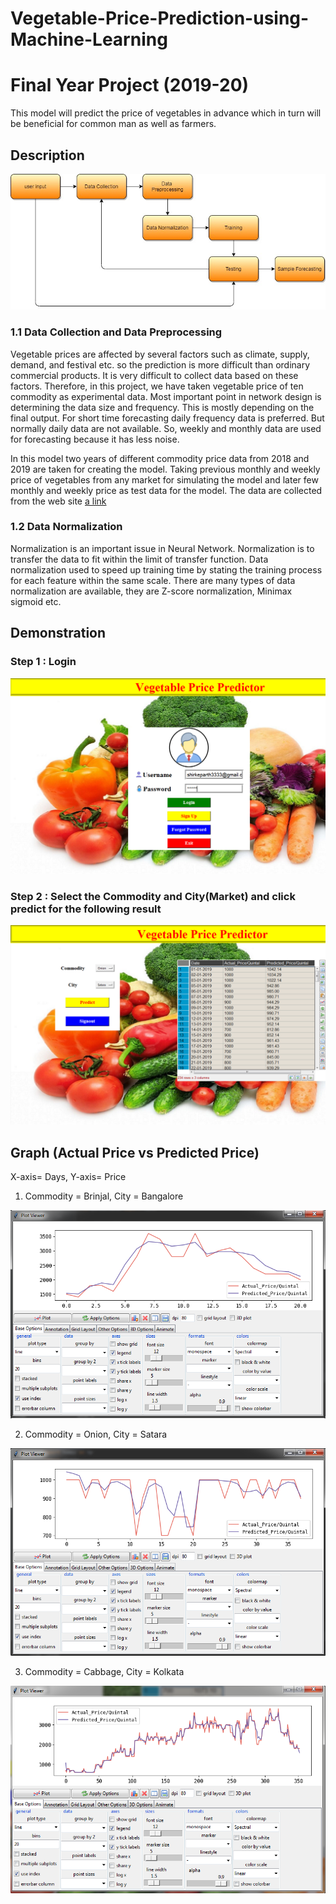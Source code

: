 # Vegetable-Price-Prediction-using-Machine-Learning
# Final Year Project (2019-20)


This model will predict the price of vegetables in advance which in turn will be beneficial for common man as well as farmers.


## Description


![Flowchart](Flowchart.jpg)
### 1.1 Data Collection and Data Preprocessing

Vegetable prices are affected by several factors such as climate, supply, demand, and festival
etc. so the prediction is more difficult than ordinary commercial products. It is very difficult
to collect data based on these factors. Therefore, in this project, we have taken vegetable price
of ten commodity as experimental data. Most important point in network design is determining
the data size and frequency. This is mostly depending on the final output. For short time
forecasting daily frequency data is preferred. But normally daily data are not available. So,
weekly and monthly data are used for forecasting because it has less noise.

In this model two years of different commodity price data from 2018 and 2019 are taken for
creating the model. Taking previous monthly and weekly price of vegetables from any market
for simulating the model and later few monthly and weekly price as test data for the model.
The data are collected from the web site [a link](agmarknet.gov.in) 


### 1.2 Data Normalization

Normalization is an important issue in Neural Network. Normalization is to transfer the data
to fit within the limit of transfer function. Data normalization used to speed up training time
by stating the training process for each feature within the same scale. There are many types of
data normalization are available, they are Z-score normalization, Minimax sigmoid etc.


## Demonstration
### Step 1 : Login 

![Login Page](Login_page.PNG)

### Step 2 : Select the Commodity and City(Market) and click predict for the following result

![Prediction](Predicted-Price.PNG)

## Graph (Actual Price vs Predicted Price)

X-axis= Days, Y-axis= Price

1. Commodity = Brinjal, City = Bangalore

![](brinjal-bangalore.PNG)

2. Commodity = Onion, City = Satara

![](onion-satara.PNG)

3. Commodity = Cabbage, City = Kolkata

![](cabbage-kolkata.PNG)






